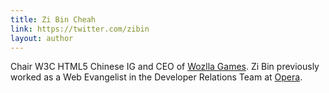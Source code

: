 ```yaml
---
title: Zi Bin Cheah
link: https://twitter.com/zibin
layout: author
---
```


Chair W3C HTML5 Chinese IG and CEO of [Wozlla Games](http://www.wozlla.com). Zi Bin previously worked as a Web Evangelist in the Developer Relations Team at [Opera](http://www.opera.com).